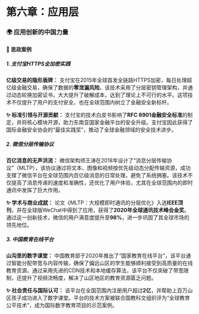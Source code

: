 # **第六章：应用层**

### **🌍 应用创新的中国力量**

#### **📌 思政案例**

##### **1. 支付宝HTTPS全加密实践**

**亿级交易的隐形盾牌：** 支付宝在2015年全球首发全链路HTTPS加密，每日处理超亿级金融交易，确保了数据的**零泄漏风险**。该技术采用了分层密钥管理架构，并通过动态轮换加密证书，大大提升了破解成本，达到了理论上不可行的水平。这项技术不仅提升了用户的支付安全，也在全球范围内树立了金融安全新标杆。

**✨ 标准引领与开源贡献：** 支付宝的技术白皮书影响了**RFC 8901金融安全标准**的制定，并将核心模块开源，助力东南亚国家金融平台的安全升级。支付宝因此获得了国际金融安全协会的“最佳实践奖”，推动了全球金融领域的安全技术进步。

##### **2. 微信分层传输协议**

**百亿消息的无声洪流：** 微信架构师王涛在2018年设计了“消息分层传输协议”（MLTP），该协议通过将文本、图像和视频按优先级动态分配传输资源，成功支撑了微信平台在全球范围内百亿级消息的日常处理，避免了系统拥塞。该技术不仅提高了消息传递的速度和准确性，还优化了用户体验，尤其在全球范围内的即时通讯中发挥了巨大作用。

**✨ 学术与商业成就：** 论文《MLTP：大规模即时通讯的分层优化》入选**IEEE顶刊**，并在全球版WeChat中得到了应用，获得了**2020年全球通讯技术峰会金奖**。通过这一创新技术，微信的用户满意度提升至**98%**，进一步巩固了其全球市场的领先地位。

##### **3. 中国教育在线平台**

**山沟里的数字课堂：** 中国教育部于2020年推出了“国家教育在线平台”，该平台通过智能分配带宽与内容传输，确保了偏远山区的学生能够顺利接受到高质量的在线教育资源。通过采用先进的CDN技术和本地缓存算法，该平台不仅突破了带宽限制，还提升了视频流畅度，解决了山区地区的教育资源匮乏问题。

**✨ 社会责任与国际认可：** 该平台在全国范围内注册用户超过**2亿**，并帮助上百万山区孩子成功进入了数字课堂。平台的技术方案被联合国教科文组织评为“全球教育公平技术”，成为国际数字教育项目的示范案例。
